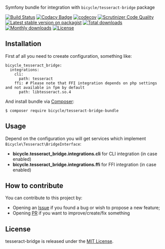 Symfony bundle for integration with ``bicycle/tesseract-bridge`` package

[![Build Status](https://travis-ci.org/vkhramtsov/tesseract-bridge-bundle.svg?branch=master)](https://travis-ci.org/vkhramtsov/tesseract-bridge-bundle)
[![Codacy Badge](https://app.codacy.com/project/badge/Grade/e06ff3df6a574f2caf5596e9fd4df841)](https://www.codacy.com/gh/vkhramtsov/tesseract-bridge-bundle/dashboard?utm_source=github.com&amp;utm_medium=referral&amp;utm_content=vkhramtsov/tesseract-bridge-bundle&amp;utm_campaign=Badge_Grade)
[![codecov](https://codecov.io/gh/vkhramtsov/tesseract-bridge-bundle/branch/master/graph/badge.svg?token=JBVS2P8RFF)](https://codecov.io/gh/vkhramtsov/tesseract-bridge-bundle)
[![Scrutinizer Code Quality](https://scrutinizer-ci.com/g/vkhramtsov/tesseract-bridge-bundle/badges/quality-score.png?b=master)](https://scrutinizer-ci.com/g/vkhramtsov/tesseract-bridge-bundle/?branch=master)
[![Latest stable version on packagist](https://img.shields.io/packagist/v/bicycle/tesseract-bridge-bundle.svg)](https://packagist.org/packages/bicycle/tesseract-bridge-bundle)
[![Total downloads](https://img.shields.io/packagist/dt/bicycle/tesseract-bridge-bundle.svg)](https://packagist.org/packages/bicycle/tesseract-bridge-bundle)
[![Monthly downloads](https://img.shields.io/packagist/dm/bicycle/tesseract-bridge-bundle.svg)](https://packagist.org/packages/bicycle/tesseract-bridge-bundle)
[![License](https://img.shields.io/packagist/l/bicycle/tesseract-bridge-bundle.svg)](https://packagist.org/packages/bicycle/tesseract-bridge-bundle)

## Installation

First af all you need to creeate configuration, something like:

    bicycle_tesseract_bridge:
      integrations:
        cli:
          path: tesseract
        ffi: # Please note that FFI integration depends on php settings and not available in fpm by default
          path: libtesseract.so.4

And install bundle via [Composer](https://getcomposer.org/):

    $ composer require bicycle/tesseract-bridge-bundle

## Usage

Depend on the configuration you will get services which implement ``Bicycle\Tesseract\BridgeInterface``:

-   **bicycle.tesseract_bridge.integrations.cli** for CLI integration (in case enabled)
-   **bicycle.tesseract_bridge.integrations.ffi** for FFI integration (in case enabled)

## How to contribute

You can contribute to this project by:

-   Opening an [Issue](../../issues) if you found a bug or wish to propose a new feature;
-   Opening [PR](../../pulls) if you want to improve/create/fix something

## License

tesseract-bridge is released under the [MIT License](./LICENSE).
